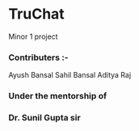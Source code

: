 # TruChat
Minor 1 project

### Contributers :- 
Ayush Bansal
Sahil Bansal
Aditya Raj
### Under the mentorship of 
### Dr. Sunil Gupta sir

